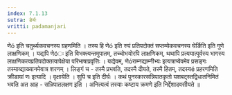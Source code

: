 ```yaml
---
index: 7.1.13
sutra: ङेर्यः
vritti: padamanjari
---
```


  णेó इति चतुर्थ्यकवचनस्य ग्रहणमिति । तस्य हि णेó इति रुपं प्रतिपदोक्तं सप्तम्येकवचनस्य घेर्ङिति इति गुणे लाक्षणिकम् । यद्यपि णेóः इति विभक्त्यन्तमुपातम्, तच्चोभयोरपि लाक्षणिकम्, थथापि प्रत्ययात्पूर्वस्य भागस्य लाक्षणिकत्वप्रतिपदोक्तत्वापेक्षेया परिभाषाप्रवृत्तिः । यद्येवम्, णेóराम्नद्याम्नीभ्यः इत्यत्राप्येवमेव प्रसङ्गः तस्माव्द्याख्यानमेवात्र शरणम् । लिङ्गं च - तस्मै प्रभवति, तदस्मै दीयते, तस्मै हितम्, तदस्यé प्रहरणमिति क्रीडायां णः इत्यादि । वृक्षायेति । सुपि च इति दीर्घः ।  कथं पुनरकारसन्निपातकृतो यशबद्स्तद्विधातनिमितं भवति अत आह - सन्निपातलक्षण इति । अनित्यत्वं तस्याः कष्टाय क्रमणे इति निर्द्देशादवसीयते ॥